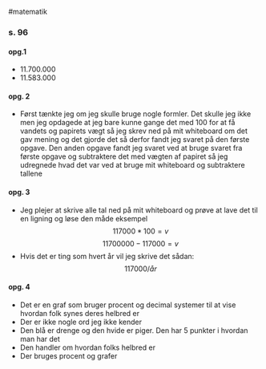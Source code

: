 #matematik 
### s. 96
#### opg.1
- 11.700.000
- 11.583.000
#### opg. 2
- Først tænkte jeg om jeg skulle bruge nogle formler. Det skulle jeg ikke men jeg opdagede at jeg bare kunne gange det med 100 for at få vandets og papirets vægt så jeg skrev ned på mit whiteboard om det gav mening og det gjorde det så derfor fandt jeg svaret på den første opgave. Den anden opgave fandt jeg svaret ved at bruge svaret fra første opgave og subtraktere det med vægten af papiret så jeg udregnede hvad det var ved at bruge mit whiteboard og subtraktere tallene

#### opg. 3
- Jeg plejer at skrive alle tal ned på mit whiteboard og prøve at lave det til en ligning og løse den måde
eksempel
$$117000 * 100 = v$$
$$11700000 - 117000 = v$$
- Hvis det er ting som hvert år vil jeg skrive det sådan:
$$117000/år$$
#### opg. 4
- Det er en graf som bruger procent og decimal systemer til at vise hvordan folk synes deres helbred er
- Der er ikke nogle ord jeg ikke kender
- Den blå er drenge og den hvide er piger. Den har 5 punkter i hvordan man har det
- Den handler om hvordan folks helbred er
- Der bruges procent og grafer